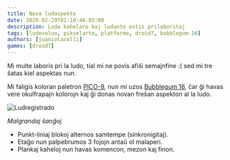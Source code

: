 ```yaml
---
title: Nova ludaspekto
date: 2020-02-29T01:10:48-03:00
description: Luda kahelaro kaj ludanto estis prilaboritaj
tags: [ludevoluo, pikselarto, platformo, droid7, bubblegum-16]
authors: [juancolacelli]
games: [droid7]
---
```


Mi multe laboris pri la ludo, tial mi ne povis afiŝi semajnfine :( sed mi tre ŝatas kiel aspektas nun.

Mi faligis koloran paletron [PICO-8](https://lospec.com/palette-list/pico-8), nun mi uzos [Bubblegum 16](https://lospec.com/palette-list/bubblegum-16), ĉar ĝi havas vere okulfrapajn kolorojn kaj ĝi donas novan freŝan aspekton al la ludo.

![Ludregistrado](recording.gif)

*Malgrandaj ŝanĝoj*
- Punkt-liniaj blokoj alternos samtempe (sinkronigitaj).
- Etaĝo nun palpebrumos 3 fojojn antaŭ ol malaperi.
- Plankaj kaheloj nun havas komencon, mezon kaj finon.

